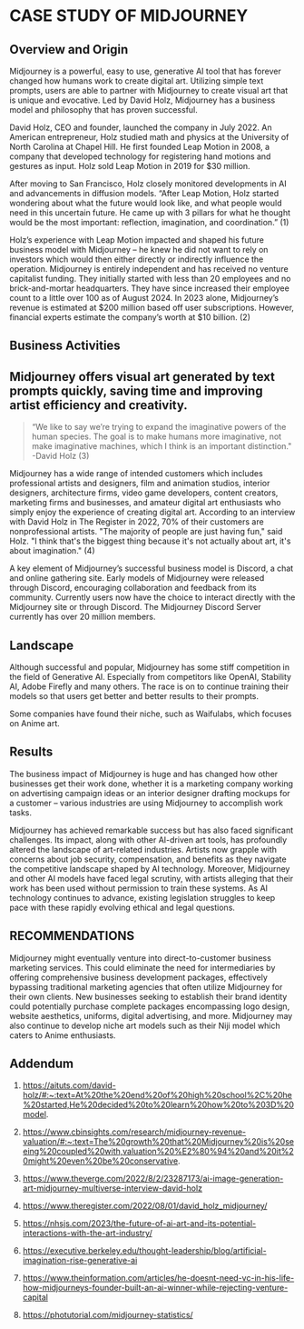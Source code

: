 # CASE STUDY OF MIDJOURNEY
## Overview and Origin
Midjourney is a powerful, easy to use, generative AI tool that has forever changed how humans work to create digital art. Utilizing simple text prompts, users are able to partner with Midjourney to create visual art that is unique and evocative. Led by David Holz, Midjourney has a business model and philosophy that has proven successful. 

David Holz, CEO and founder, launched the company in July 2022. An American entrepreneur, Holz studied math and physics at the University of North Carolina at Chapel Hill. He first founded Leap Motion in 2008, a company that developed technology for registering hand motions and gestures as input. Holz sold Leap Motion in 2019 for $30 million. 

After moving to San Francisco, Holz closely monitored developments in AI and advancements in diffusion models. “After Leap Motion, Holz started wondering about what the future would look like, and what people would need in this uncertain future. He came up with 3 pillars for what he thought would be the most important: reflection, imagination, and coordination.” (1)

Holz’s experience with Leap Motion impacted and shaped his future business model with Midjourney – he knew he did not want to rely on investors which would then either directly or indirectly influence the operation. Midjourney is entirely independent and has received no venture capitalist funding. They initially started with less than 20 employees and no brick-and-mortar headquarters. They have since increased their employee count to a little over 100 as of August 2024. In 2023 alone, Midjourney’s revenue is estimated at $200 million based off user subscriptions. However, financial experts estimate the company’s worth at $10 billion. (2)

## Business Activities
Midjourney offers visual art generated by text prompts quickly, saving time and improving artist efficiency and creativity.
---
> “We like to say we’re trying to expand the imaginative powers of the human species. The goal is to make humans more imaginative, not make imaginative machines, which I think is an important distinction."
> -David Holz (3)

Midjourney has a wide range of intended customers which includes professional artists and designers, film and animation studios, interior designers, architecture firms, video game developers, content creators, marketing firms and businesses, and amateur digital art enthusiasts who simply enjoy the experience of creating digital art. According to an interview with David Holz in The Register in 2022, 70% of their customers are nonprofessional artists. "The majority of people are just having fun," said Holz. "I think that's the biggest thing because it's not actually about art, it's about imagination." (4)

A key element of Midjourney’s successful business model is Discord, a chat and online gathering site. Early models of Midjourney were released through Discord, encouraging collaboration and feedback from its community. Currently users now have the choice to interact directly with the Midjourney site or through Discord. The Midjourney Discord Server currently has over 20 million members.

## Landscape
Although successful and popular, Midjourney has some stiff competition in the field of Generative AI. Especially from competitors like OpenAI, Stability  AI, Adobe Firefly and many others. The race is on to continue training their models so that users get better and better results to their prompts. 

Some companies have found their niche, such as Waifulabs, which focuses on Anime art.

## Results
The business impact of Midjourney is huge and has changed how other businesses get their work done, whether it is a marketing company working on advertising campaign ideas or an interior designer drafting mockups for a customer – various industries are using Midjourney to accomplish work tasks.

Midjourney has achieved remarkable success but has also faced significant challenges. Its impact, along with other AI-driven art tools, has profoundly altered the landscape of art-related industries. Artists now grapple with concerns about job security, compensation, and benefits as they navigate the competitive landscape shaped by AI technology. Moreover, Midjourney and other AI models have faced legal scrutiny, with artists alleging that their work has been used without permission to train these systems. As AI technology continues to advance, existing legislation struggles to keep pace with these rapidly evolving ethical and legal questions.

## RECOMMENDATIONS
Midjourney might eventually venture into direct-to-customer business marketing services. This could eliminate the need for intermediaries by offering comprehensive business development packages, effectively bypassing traditional marketing agencies that often utilize Midjourney for their own clients. New businesses seeking to establish their brand identity could potentially purchase complete packages encompassing logo design, website aesthetics, uniforms, digital advertising, and more. 
Midjourney may also continue to develop niche art models such as their Niji model which caters to Anime enthusiasts. 





## Addendum
1. https://aituts.com/david-holz/#:~:text=At%20the%20end%20of%20high%20school%2C%20he%20started,He%20decided%20to%20learn%20how%20to%203D%20model.

2. https://www.cbinsights.com/research/midjourney-revenue-valuation/#:~:text=The%20growth%20that%20Midjourney%20is%20seeing%20coupled%20with,valuation%20%E2%80%94%20and%20it%20might%20even%20be%20conservative.

3. https://www.theverge.com/2022/8/2/23287173/ai-image-generation-art-midjourney-multiverse-interview-david-holz

4. https://www.theregister.com/2022/08/01/david_holz_midjourney/
   
6. https://nhsjs.com/2023/the-future-of-ai-art-and-its-potential-interactions-with-the-art-industry/

7. https://executive.berkeley.edu/thought-leadership/blog/artificial-imagination-rise-generative-ai

8. https://www.theinformation.com/articles/he-doesnt-need-vc-in-his-life-how-midjourneys-founder-built-an-ai-winner-while-rejecting-venture-capital

9. https://photutorial.com/midjourney-statistics/
